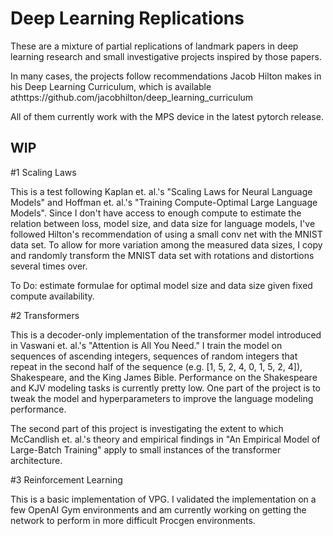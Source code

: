 # Deep Learning Replications

These are a mixture of partial replications of landmark papers in deep learning research and small investigative projects inspired by those papers. 

In many cases, the projects follow recommendations Jacob Hilton makes in his Deep Learning Curriculum, which is available athttps://github.com/jacobhilton/deep_learning_curriculum

All of them currently work with the MPS device in the latest pytorch release.

## WIP
\#1 Scaling Laws 

This is a test following Kaplan et. al.'s "Scaling Laws for Neural Language Models" and Hoffman et. al.'s "Training Compute-Optimal Large Language Models". Since I don't have access to enough compute to estimate the relation between loss, model size, and data size for language models, I've followed Hilton's recommendation of using a small conv net with the MNIST data set. To allow for more variation among the measured data sizes, I copy and randomly transform the MNIST data set with rotations and distortions several times over. 

To Do: estimate formulae for optimal model size and data size given fixed compute availability. 

\#2 Transformers

This is a decoder-only implementation of the transformer model introduced in Vaswani et. al.'s "Attention is All You Need." I train the model on sequences of ascending integers, sequences of random integers that repeat in the second half of the sequence (e.g. [1, 5, 2, 4, 0, 1, 5, 2, 4]), Shakespeare, and the King James Bible. Performance on the Shakespeare and KJV modeling tasks is currently pretty low. One part of the project is to tweak the model and hyperparameters to improve the language modeling performance.

The second part of this project is investigating the extent to which McCandlish et. al.'s theory and empirical findings in "An Empirical Model of Large-Batch Training" apply to small instances of the transformer architecture. 

\#3 Reinforcement Learning

This is a basic implementation of VPG. I validated the implementation on a few OpenAI Gym environments and am currently working on getting the network to perform in more difficult Procgen environments. 
